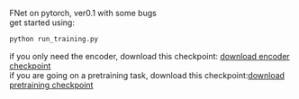 FNet on pytorch, ver0.1 with some bugs<br>
get started using:

```python
python run_training.py
```
if you only need the encoder, download this checkpoint: [download encoder checkpoint](https://cloud.tsinghua.edu.cn/f/6978fa18c4584e6dae06/?dl=1)<br>
if you are going on a pretraining task, download this checkpoint:[download pretraining checkpoint](https://cloud.tsinghua.edu.cn/f/48e4aaba18884d6fb221/?dl=1)
